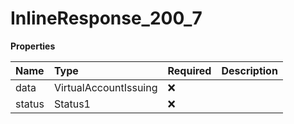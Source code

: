 # InlineResponse_200_7

**Properties**

| Name   | Type                  | Required | Description |
| :----- | :-------------------- | :------- | :---------- |
| data   | VirtualAccountIssuing | ❌       |             |
| status | Status1               | ❌       |             |
